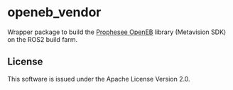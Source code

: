 # openeb_vendor

Wrapper package to build the [Prophesee OpenEB](https://github.com/prophesee-ai/openeb)
library (Metavision SDK) on the ROS2 build farm.

## License

This software is issued under the Apache License Version 2.0.

